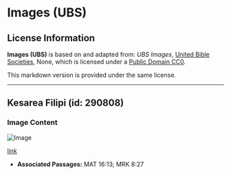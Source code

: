 # Images (UBS)

## License Information

**Images (UBS)** is based on and adapted from: _UBS Images_, [United Bible Societies](https://unitedbiblesocieties.org/), None, which is licensed under a [Public Domain CC0](https://creativecommons.org/public-domain/cc0/).

This markdown version is provided under the same license.



--------------------------------

## Kesarea Filipi (id: 290808)

### Image Content

![Image](https://cdn.aquifer.bible/aquifer-content/resources/Media/WEB-0098_caesarea_philippi.jpg)

[link](https://cdn.aquifer.bible/aquifer-content/resources/Media/WEB-0098_caesarea_philippi.jpg)

* **Associated Passages:** MAT 16:13; MRK 8:27

